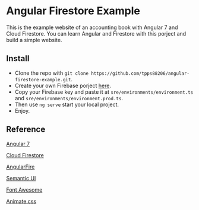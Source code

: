# Angular Firestore Example

This is the example website of an accounting book with Angular 7 and Cloud Firestore. You can learn Angular and Firestore with this porject and build a simple website.

## Install

* Clone the repo with `git clone https://github.com/tpps88206/angular-firestore-example.git`.
* Create your own Firebase porject [here](https://firebase.google.com/).
* Copy your Firebase key and paste it at `sre/environments/environment.ts` and `sre/environments/environment.prod.ts`.
* Then use `ng serve` start your local project.
* Enjoy.

## Reference

[Angular 7](https://angular.io/)

[Cloud Firestore](https://firebase.google.com/docs/firestore/)

[AngularFire](https://github.com/angular/angularfire2#readme)

[Semantic UI](https://semantic-ui.com/)

[Font Awesome](https://fontawesome.com/)

[Animate.css](https://github.com/daneden/animate.css)
